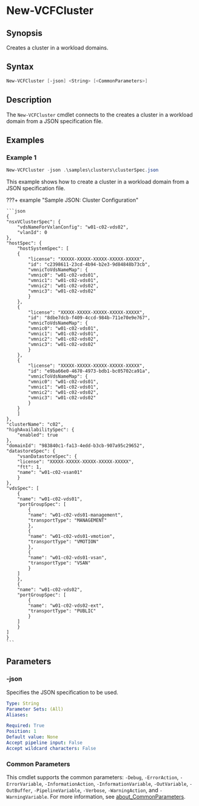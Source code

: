 # New-VCFCluster

## Synopsis

Creates a cluster in a workload domains.

## Syntax

```powershell
New-VCFCluster [-json] <String> [<CommonParameters>]
```

## Description

The `New-VCFCluster` cmdlet connects to the creates a cluster in a workload domain from a JSON specification file.

## Examples

### Example 1

```powershell
New-VCFCluster -json .\samples\clusters\clusterSpec.json
```

This example shows how to create a cluster in a workload domain from a JSON specification file.

???+ example "Sample JSON: Cluster Configuration"

    ```json
    {
    "nsxVClusterSpec": {
        "vdsNameForVxlanConfig": "w01-c02-vds02",
        "vlanId": 0
    },
    "hostSpec": {
        "hostSystemSpec": [
        {
            "license": "XXXXX-XXXXX-XXXXX-XXXXX-XXXXX",
            "id": "c2398611-23cd-4b94-b2e3-9d84848b73cb",
            "vmnicToVdsNameMap": {
            "vmnic0": "w01-c02-vds01",
            "vmnic1": "w01-c02-vds01",
            "vmnic2": "w01-c02-vds02",
            "vmnic3": "w01-c02-vds02"
            }
        },
        {
            "license": "XXXXX-XXXXX-XXXXX-XXXXX-XXXXX",
            "id": "8dbe7dcb-f409-4ccd-984b-711e70e9e767",
            "vmnicToVdsNameMap": {
            "vmnic0": "w01-c02-vds01",
            "vmnic1": "w01-c02-vds01",
            "vmnic2": "w01-c02-vds02",
            "vmnic3": "w01-c02-vds02"
            }
        },
        {
            "license": "XXXXX-XXXXX-XXXXX-XXXXX-XXXXX",
            "id": "e9ba66e0-4670-4973-bdb1-bc05702ca91a",
            "vmnicToVdsNameMap": {
            "vmnic0": "w01-c02-vds01",
            "vmnic1": "w01-c02-vds01",
            "vmnic2": "w01-c02-vds02",
            "vmnic3": "w01-c02-vds02"
            }
        }
        ]
    },
    "clusterName": "c02",
    "highAvailabilitySpec": {
        "enabled": true
    },
    "domainId": "983840c1-fa13-4edd-b3cb-907a95c29652",
    "datastoreSpec": {
        "vsanDatastoreSpec": {
        "license": "XXXXX-XXXXX-XXXXX-XXXXX-XXXXX",
        "ftt": 1,
        "name": "w01-c02-vsan01"
        }
    },
    "vdsSpec": [
        {
        "name": "w01-c02-vds01",
        "portGroupSpec": [
            {
            "name": "w01-c02-vds01-management",
            "transportType": "MANAGEMENT"
            },
            {
            "name": "w01-c02-vds01-vmotion",
            "transportType": "VMOTION"
            },
            {
            "name": "w01-c02-vds01-vsan",
            "transportType": "VSAN"
            }
        ]
        },
        {
        "name": "w01-c02-vds02",
        "portGroupSpec": [
            {
            "name": "w01-c02-vds02-ext",
            "transportType": "PUBLIC"
            }
        ]
        }
    ]
    }
    ```

## Parameters

### -json

Specifies the JSON specification to be used.

```yaml
Type: String
Parameter Sets: (All)
Aliases:

Required: True
Position: 1
Default value: None
Accept pipeline input: False
Accept wildcard characters: False
```

### Common Parameters

This cmdlet supports the common parameters: `-Debug`, `-ErrorAction`, `-ErrorVariable`, `-InformationAction`, `-InformationVariable`, `-OutVariable`, `-OutBuffer`, `-PipelineVariable`, `-Verbose`, `-WarningAction`, and `-WarningVariable`. For more information, see [about_CommonParameters](http://go.microsoft.com/fwlink/?LinkID=113216).
